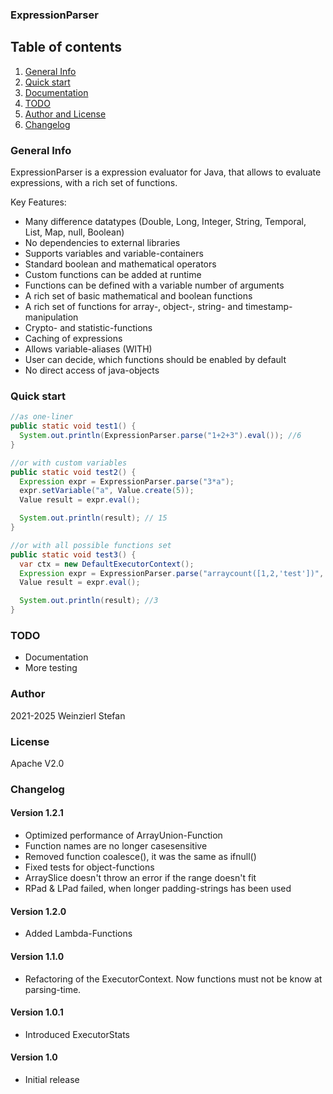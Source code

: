 ### ExpressionParser

## Table of contents
1. [General Info](#general-info)
2. [Quick start](#quick-start)
3. [Documentation](doc/index.md)
5. [TODO](#todo)
6. [Author and License](#author-and-license)
7. [Changelog](#changelog)

### General Info
ExpressionParser is a expression evaluator for Java, that allows to evaluate expressions, with a rich set of functions.

Key Features:
- Many difference datatypes (Double, Long, Integer, String, Temporal, List, Map, null, Boolean)
- No dependencies to external libraries
- Supports variables and variable-containers
- Standard boolean and mathematical operators
- Custom functions can be added at runtime
- Functions can be defined with a variable number of arguments
- A rich set of basic mathematical and boolean functions
- A rich set of functions for array-, object-, string- and timestamp-manipulation
- Crypto- and statistic-functions
- Caching of expressions
- Allows variable-aliases (WITH)
- User can decide, which functions should be enabled by default
- No direct access of java-objects

### Quick start

```java
//as one-liner
public static void test1() {
  System.out.println(ExpressionParser.parse("1+2+3").eval()); //6
}

//or with custom variables
public static void test2() {
  Expression expr = ExpressionParser.parse("3*a");
  expr.setVariable("a", Value.create(5));
  Value result = expr.eval();

  System.out.println(result); // 15
}

//or with all possible functions set
public static void test3() {
  var ctx = new DefaultExecutorContext();
  Expression expr = ExpressionParser.parse("arraycount([1,2,'test'])", ctx);
  Value result = expr.eval();

  System.out.println(result); //3
}

```

### TODO
- Documentation
- More testing

### Author
2021-2025 Weinzierl Stefan

### License
Apache V2.0

### Changelog
#### Version 1.2.1
- Optimized performance of ArrayUnion-Function
- Function names are no longer casesensitive 
- Removed function coalesce(), it was the same as ifnull()
- Fixed tests for object-functions
- ArraySlice doesn't throw an error if the range doesn't fit
- RPad & LPad failed, when longer padding-strings has been used

#### Version 1.2.0
- Added Lambda-Functions

#### Version 1.1.0
- Refactoring of the ExecutorContext. Now functions must not be know at parsing-time.

#### Version 1.0.1
- Introduced ExecutorStats

#### Version 1.0
- Initial release
